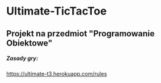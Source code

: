 # Ultimate-TicTacToe
## Projekt na przedmiot "Programowanie Obiektowe"

##### Zasady gry:
https://ultimate-t3.herokuapp.com/rules
